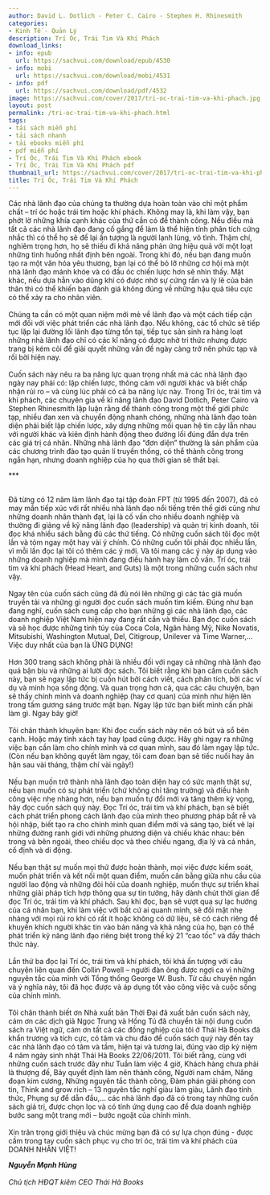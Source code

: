 ```yaml
---
author: David L. Dotlich - Peter C. Cairo - Stephen H. Rhinesmith
categories:
- Kinh Tế - Quản Lý
description: Trí Óc, Trái Tim Và Khí Phách
download_links:
- info: epub
  url: https://sachvui.com/download/epub/4530
- info: mobi
  url: https://sachvui.com/download/mobi/4531
- info: pdf
  url: https://sachvui.com/download/pdf/4532
image: https://sachvui.com/cover/2017/tri-oc-trai-tim-va-khi-phach.jpg
layout: post
permalink: /tri-oc-trai-tim-va-khi-phach.html
tags:
- tải sách miễn phí
- tải sách nhanh
- tải ebooks miễn phí
- pdf miễn phí
- Trí Óc, Trái Tim Và Khí Phách ebook
- Trí Óc, Trái Tim Và Khí Phách pdf
thumbnail_url: https://sachvui.com/cover/2017/tri-oc-trai-tim-va-khi-phach.jpg
title: Trí Óc, Trái Tim Và Khí Phách
---
```


 <div class="item-desc text-justify"> <p>Các nhà lãnh đạo của chúng ta thường dựa hoàn toàn vào chỉ một phẩm chất – trí óc hoặc trái tim hoặc khí phách. Không may là, khi làm vậy, bạn phớt lờ những khía cạnh khác của thứ cần có để thành công. Nếu điều mà tất cả các nhà lãnh đạo đang cố gắng để làm là thể hiện tính phân tích cứng nhắc thì có thể họ sẽ để lại ấn tượng là người lạnh lùng, vô tình. Thậm chí, nghiêm trọng hơn, họ sẽ thiếu đi khả năng phản ứng hiệu quả với một loạt những tình huống nhất định bên ngoài. Trong khi đó, nếu bạn đang muốn tạo ra một văn hóa yêu thương, bạn lại có thể bỏ lỡ những cơ hội mà một nhà lãnh đạo mánh khóe và có đầu óc chiến lược hơn sẽ nhìn thấy. Mặt khác, nếu dựa hẳn vào dũng khí có được nhờ sự cứng rắn và lý lẽ của bản thân thì có thể khiến bạn đánh giá không đúng về những hậu quả tiêu cực có thể xảy ra cho nhân viên.<br><br>Chúng ta cần có một quan niệm mới mẻ về lãnh đạo và một cách tiếp cận mới đối với việc phát triển các nhà lãnh đạo. Nếu không, các tổ chức sẽ tiếp tục lặp lại đường lối lãnh đạo từng tồn tại, tiếp tục sản sinh ra hàng loạt những nhà lãnh đạo chỉ có các kĩ năng có được nhờ tri thức nhưng được trang bị kém cỏi để giải quyết những vấn đề ngày càng trở nên phức tạp và rối bời hiện nay.<br><br>Cuốn sách này nêu ra ba năng lực quan trọng nhất mà các nhà lãnh đạo ngày nay phải có: lập chiến lược, thông cảm với người khác và biết chấp nhận rủi ro – và cùng lúc phải có cả ba năng lực này. Trong Trí óc, trái tim và khí phách, các chuyên gia về kĩ năng lãnh đạo David Dotlich, Peter Cairo và Stephen Rhinesmith lập luận rằng để thành công trong một thế giới phức tạp, nhiều đan xen và chuyển động nhanh chóng, những nhà lãnh đạo toàn diện phải biết lập chiến lược, xây dựng những mối quan hệ tin cậy lẫn nhau với người khác và kiên định hành động theo đường lối đúng đắn dựa trên các giá trị cá nhân. Những nhà lãnh đạo “đơn diện” thường là sản phẩm của các chương trình đào tạo quản lí truyền thống, có thể thành công trong ngắn hạn, nhưng doanh nghiệp của họ qua thời gian sẽ thất bại.</p><p>***</p><p><br>Đã từng có 12 năm làm lãnh đạo tại tập đoàn FPT (từ 1995 đến 2007), đã có may mắn tiếp xúc với rất nhiều nhà lãnh đạo nổi tiếng trên thế giới cũng như những doanh nhân thành đạt, lại là cố vấn cho nhiều doanh nghiệp và thường đi giảng về kỹ năng lãnh đạo (leadership) và quản trị kinh doanh, tôi đọc khá nhiều sách bằng đủ các thứ tiếng. Có những cuốn sách tôi đọc một lần và tóm ngay một hay vài ý chính. Có những cuốn tôi phải đọc nhiều lần, vì mỗi lần đọc lại tôi có thêm các ý mới. Và tôi mang các ý này áp dụng vào những doanh nghiệp mà mình đang điều hành hay làm cố vấn. Trí óc, trái tim và khí phách (Head Heart, and Guts) là một trong những cuốn sách như vậy.<br><br>Ngay tên của cuốn sách cũng đã đủ nói lên những gì các tác giả muốn truyền tải và những gì người đọc cuốn sách muốn tìm kiếm. Đúng như bạn đang nghĩ, cuốn sách cung cấp cho bạn những gì các nhà lãnh đạo, các doanh nghiệp Việt Nam hiện nay đang rất cần và thiếu. Bạn đọc cuốn sách và sẽ học được những tinh túy của Coca Cola, Ngân hàng Mỹ, Nike Novatis, Mitsubishi, Washington Mutual, Del, Citigroup, Unilever và Time Warner,… Việc duy nhất của bạn là ỨNG DỤNG!<br><br>Hơn 300 trang sách không phải là nhiều đối với ngay cả những nhà lãnh đạo quá bận bịu và những ai lười đọc sách. Tôi biết rằng khi bạn cầm cuốn sách này, bạn sẽ ngay lập tức bị cuốn hút bởi cách viết, cách phân tích, bởi các ví dụ và minh họa sống động. Và quan trọng hơn cả, qua các câu chuyện, bạn sẽ thấy chính mình và doanh nghiệp (hay cơ quan) của mình như hiện lên trong tấm gương sáng trước mặt bạn. Ngay lập tức bạn biết mình cần phải làm gì. Ngay bây giờ!<br><br>Tôi chân thành khuyên bạn: Khi đọc cuốn sách này nên có bút và sổ bên cạnh. Hoặc máy tính xách tay hay Ipad cũng được. Hãy ghi ngay ra những việc bạn cần làm cho chính mình và cơ quan mình, sau đó làm ngay lập tức. (Còn nếu bạn không quyết làm ngay, tôi cam đoan bạn sẽ tiếc nuối hay ân hận sau vài tháng, thậm chí vài ngày!)<br><br>Nếu bạn muốn trở thành nhà lãnh đạo toàn diện hay có sức mạnh thật sự, nếu bạn muốn có sự phát triển (chứ không chỉ tăng trưởng) và điều hành công việc nhẹ nhàng hơn, nếu bạn muốn tự đổi mới và tăng thêm kỳ vọng, hãy đọc cuốn sách quý này. Đọc Trí óc, trái tim và khí phách, bạn sẽ biết cách phát triển phong cách lãnh đạo của mình theo phương pháp bắt rễ và hội nhập, biết tạo ra cho chính mình quan điểm mới và sáng tạo, biết vẽ lại những đường ranh giới với những phương diện và chiều khác nhau: bên trong và bên ngoài, theo chiều dọc và theo chiều ngang, địa lý và cá nhân, cố định và di động.<br><br>Nếu bạn thật sự muốn mọi thứ được hoàn thành, mọi việc được kiểm soát, muốn phát triển và kết nối một quan điểm, muốn cân bằng giữa nhu cầu của người lao động và những đòi hỏi của doanh nghiệp, muốn thực sự triển khai những giải pháp tích hợp thông qua sự tin tưởng, hãy dành chút thời gian để đọc Trí óc, trái tim và khí phách. Sau khi đọc, bạn sẽ vượt qua sự lạc hướng của cá nhân bạn, khi làm việc với bất cứ ai quanh mình, sẽ đối mặt nhẹ nhàng với mọi rủi ro khi có rất ít hoặc không có dữ liệu, sẽ có cách riêng để khuyến khích người khác tin vào bản năng và khả năng của họ, bạn có thể phát triển kỹ năng lãnh đạo riêng biệt trong thế kỷ 21 “cao tốc” và đầy thách thức này.<br><br>Lần thứ ba đọc lại Trí óc, trái tim và khí phách, tôi khá ấn tượng với câu chuyện liên quan đến Collin Powell – người đàn ông được ngợi ca vì những nguyên tắc của mình với Tổng thống George W. Bush. Từ câu chuyện ngắn và ý nghĩa này, tôi đã học được và áp dụng tốt vào công việc và cuộc sống của chính mình.<br><br>Tôi chân thành biết ơn Nhà xuất bản Thời Đại đã xuất bản cuốn sách này, cám ơn các dịch giả Ngọc Trung và Hồng Tú đã chuyển tải nội dung cuốn sách ra Việt ngữ, cám ơn tất cả các đồng nghiệp của tôi ở Thái Hà Books đã khẩn trương và tích cực, có tâm và chu đáo để cuốn sách quý này đến tay các nhà lãnh đạo có tâm và tầm, hiện tại và tương lai, đúng vào dịp kỷ niệm 4 năm ngày sinh nhật Thái Hà Books 22/06/2011. Tôi biết rằng, cùng với những cuốn sách trước đây như Tuần làm việc 4 giờ, Khách hàng chưa phải là thượng đế, Bảy quyết định làm nên thành công, Người nam châm, Năng đoạn kim cương, Những nguyên tắc thành công, Đàm phán giải phóng con tin, Think and grow rich – 13 nguyên tắc nghĩ giàu làm giàu, Lãnh đạo tỉnh thức, Phụng sự để dẫn đầu,... các nhà lãnh đạo đã có trong tay những cuốn sách giá trị, được chọn lọc và có tính ứng dụng cao để đưa doanh nghiệp bước sang một trang mới – bước ngoặt của chính mình.<br><br>Xin trân trọng giới thiệu và chúc mừng bạn đã có sự lựa chọn đúng - được cầm trong tay cuốn sách phục vụ cho trí óc, trái tim và khí phách của DOANH NHÂN VIỆT!</p><p><em><strong>Nguyễn Mạnh Hùng</strong><br><br>Chủ tịch HĐQT kiêm CEO Thái Hà Books</em></p><p> </p> </div>